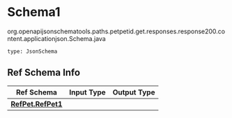 # Schema1
org.openapijsonschematools.paths.petpetid.get.responses.response200.content.applicationjson.Schema.java
```
type: JsonSchema
```

## Ref Schema Info
Ref Schema | Input Type | Output Type
---------- | ---------- | -----------
[**RefPet.RefPet1**](../../../../../../../../components/schemas/RefPet.md) |  | 
